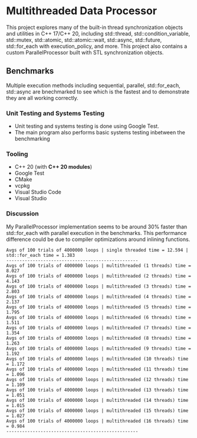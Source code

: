 # Multithreaded Data Processor
This project explores many of the built-in thread synchronization objects and utilities in C++ 17/C++ 20, including std::thread, std::condition_variable, std::mutex, std::atomic, std::atomic::wait, std::async, std::future, std::for_each with execution_policy, and more. This project also contains a custom ParallelProcessor built with STL synchronization objects.

## Benchmarks
Multiple execution methods including sequential, parallel, std::for_each, std::async are bnechmarked to see which is the fastest and to demonstrate they are all working correctly.

### Unit Testing and Systems Testing
- Unit testing and systems testing is done using Google Test.
- The main program also performs basic systems testing inbetween the benchmarking

### Tooling
- C++ 20 (with **C++ 20 modules**)
- Google Test
- CMake
- vcpkg
- Visual Studio Code
- Visual Studio

### Discussion
My ParallelProcessor implementation seems to be around 30% faster than std::for_each with parallel execution in the benchmarks. This performance difference could be due to compiler optimizations around inlining functions.

```
Avgs of 100 trials of 4000000 loops | single threaded time = 12.594 | std::for_each time = 1.383 
--------------------------------------------------
Avgs of 100 trials of 4000000 loops | multithreaded (1 threads) time = 8.027
Avgs of 100 trials of 4000000 loops | multithreaded (2 threads) time = 4.143
Avgs of 100 trials of 4000000 loops | multithreaded (3 threads) time = 2.803
Avgs of 100 trials of 4000000 loops | multithreaded (4 threads) time = 2.137
Avgs of 100 trials of 4000000 loops | multithreaded (5 threads) time = 1.795
Avgs of 100 trials of 4000000 loops | multithreaded (6 threads) time = 1.511
Avgs of 100 trials of 4000000 loops | multithreaded (7 threads) time = 1.354
Avgs of 100 trials of 4000000 loops | multithreaded (8 threads) time = 1.263
Avgs of 100 trials of 4000000 loops | multithreaded (9 threads) time = 1.192
Avgs of 100 trials of 4000000 loops | multithreaded (10 threads) time = 1.172
Avgs of 100 trials of 4000000 loops | multithreaded (11 threads) time = 1.096
Avgs of 100 trials of 4000000 loops | multithreaded (12 threads) time = 1.109
Avgs of 100 trials of 4000000 loops | multithreaded (13 threads) time = 1.051
Avgs of 100 trials of 4000000 loops | multithreaded (14 threads) time = 1.015
Avgs of 100 trials of 4000000 loops | multithreaded (15 threads) time = 1.027
Avgs of 100 trials of 4000000 loops | multithreaded (16 threads) time = 0.984
--------------------------------------------------
```
